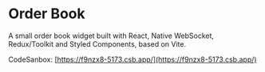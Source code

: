# Order Book

A small order book widget built with React, Native WebSocket, Redux/Toolkit and Styled Components, based on Vite.

CodeSanbox: [https://f9nzx8-5173.csb.app/](https://f9nzx8-5173.csb.app/)